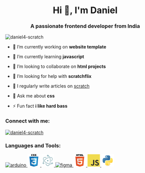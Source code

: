 <h1 align="center">Hi 👋, I'm Daniel</h1>
<h3 align="center">A passionate frontend developer from India</h3>

<p align="left"> <img src="https://komarev.com/ghpvc/?username=daniel4-scratch&label=Profile%20views&color=0e75b6&style=flat" alt="daniel4-scratch" /> </p>

- 🔭 I’m currently working on **website template**

- 🌱 I’m currently learning **javascript**

- 👯 I’m looking to collaborate on **html projects**

- 🤝 I’m looking for help with **scratchflix**

- 📝 I regularly write articles on [scratch](scratch)

- 💬 Ask me about **css**

- ⚡ Fun fact **i like hard bass**

<h3 align="left">Connect with me:</h3>
<p align="left">
<a href="https://www.youtube.com/c/daniel4-scratch" target="blank"><img align="center" src="https://raw.githubusercontent.com/rahuldkjain/github-profile-readme-generator/master/src/images/icons/Social/youtube.svg" alt="daniel4-scratch" height="30" width="40" /></a>
</p>

<h3 align="left">Languages and Tools:</h3>
<p align="left"> <a href="https://www.arduino.cc/" target="_blank" rel="noreferrer"> <img src="https://cdn.worldvectorlogo.com/logos/arduino-1.svg" alt="arduino" width="40" height="40"/> </a> <a href="https://www.w3schools.com/css/" target="_blank" rel="noreferrer"> <img src="https://raw.githubusercontent.com/devicons/devicon/master/icons/css3/css3-original-wordmark.svg" alt="css3" width="40" height="40"/> </a> <a href="https://www.electronjs.org" target="_blank" rel="noreferrer"> <img src="https://raw.githubusercontent.com/devicons/devicon/master/icons/electron/electron-original.svg" alt="electron" width="40" height="40"/> </a> <a href="https://www.figma.com/" target="_blank" rel="noreferrer"> <img src="https://www.vectorlogo.zone/logos/figma/figma-icon.svg" alt="figma" width="40" height="40"/> </a> <a href="https://www.w3.org/html/" target="_blank" rel="noreferrer"> <img src="https://raw.githubusercontent.com/devicons/devicon/master/icons/html5/html5-original-wordmark.svg" alt="html5" width="40" height="40"/> </a> <a href="https://developer.mozilla.org/en-US/docs/Web/JavaScript" target="_blank" rel="noreferrer"> <img src="https://raw.githubusercontent.com/devicons/devicon/master/icons/javascript/javascript-original.svg" alt="javascript" width="40" height="40"/> </a> <a href="https://www.python.org" target="_blank" rel="noreferrer"> <img src="https://raw.githubusercontent.com/devicons/devicon/master/icons/python/python-original.svg" alt="python" width="40" height="40"/> </a> </p>

